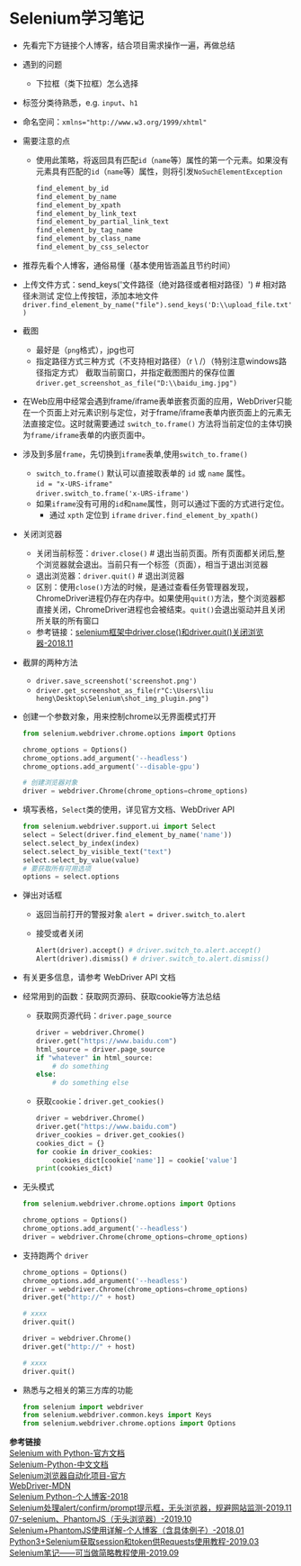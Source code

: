 # Selenium学习笔记

- 先看完下方链接个人博客，结合项目需求操作一遍，再做总结

- 遇到的问题
  - 下拉框（类下拉框）怎么选择
- 标签分类待熟悉，e.g. `input`、`h1`
- 命名空间：`xmlns="http://www.w3.org/1999/xhtml"`

- 需要注意的点
  - 使用此策略，将返回具有匹配`id`（`name`等）属性的第一个元素。如果没有元素具有匹配的`id`（`name`等）属性，则将引发`NoSuchElementException`

    ```python
    find_element_by_id
    find_element_by_name
    find_element_by_xpath
    find_element_by_link_text
    find_element_by_partial_link_text
    find_element_by_tag_name
    find_element_by_class_name
    find_element_by_css_selector
    ```

- 推荐先看个人博客，通俗易懂（基本使用皆涵盖且节约时间）

- 上传文件方式：send_keys('文件路径（绝对路径或者相对路径）') # 相对路径未测试
定位上传按钮，添加本地文件
`driver.find_element_by_name("file").send_keys('D:\\upload_file.txt')`

- 截图
  - 最好是（`png`格式），jpg也可
  - 指定路径方式三种方式（不支持相对路径）（r \\ /）（特别注意windows路径指定方式）
截取当前窗口，并指定截图图片的保存位置
`driver.get_screenshot_as_file("D:\\baidu_img.jpg")`

- 在Web应用中经常会遇到frame/iframe表单嵌套页面的应用，WebDriver只能在一个页面上对元素识别与定位，对于frame/iframe表单内嵌页面上的元素无法直接定位。这时就需要通过 `switch_to.frame()` 方法将当前定位的主体切换为`frame/iframe`表单的内嵌页面中。

- 涉及到多层`frame`，先切换到`iframe`表单,使用`switch_to.frame()`
  - `switch_to.frame()` 默认可以直接取表单的 `id` 或 `name` 属性。  
  `id = "x-URS-iframe"`  
  `driver.switch_to.frame('x-URS-iframe')`
  - 如果`iframe`没有可用的`id`和`name`属性，则可以通过下面的方式进行定位。
    - 通过 `xpth` 定位到 `iframe`
    `driver.find_element_by_xpath()`

- 关闭浏览器
  - 关闭当前标签：`driver.close()`  # 退出当前页面。所有页面都关闭后,整个浏览器就会退出。当前只有一个标签（页面），相当于退出浏览器
  - 退出浏览器：`driver.quit()`  # 退出浏览器
  - 区别：使用`close()`方法的时候，是通过查看任务管理器发现，ChromeDriver进程仍存在内存中。如果使用`quit()`方法，整个浏览器都直接关闭，ChromeDriver进程也会被结束。`quit()`会退出驱动并且关闭所关联的所有窗口
  - 参考链接：[selenium框架中driver.close()和driver.quit()关闭浏览器-2018.11](https://blog.csdn.net/yangfengjueqi/article/details/84338167)

- 截屏的两种方法
  - `driver.save_screenshot('screenshot.png')`
  - `driver.get_screenshot_as_file(r"C:\Users\liu heng\Desktop\Selenium\shot_img_plugin.png")`

- 创建一个参数对象，用来控制chrome以无界面模式打开

    ```python
    from selenium.webdriver.chrome.options import Options

    chrome_options = Options()
    chrome_options.add_argument('--headless')
    chrome_options.add_argument('--disable-gpu')

    # 创建浏览器对象
    driver = webdriver.Chrome(chrome_options=chrome_options)
    ```

- 填写表格，`Select`类的使用，详见官方文档、WebDriver API

    ```python
    from selenium.webdriver.support.ui import Select
    select = Select(driver.find_element_by_name('name'))
    select.select_by_index(index)
    select.select_by_visible_text("text")
    select.select_by_value(value)
    # 要获取所有可用选项
    options = select.options
    ```

- 弹出对话框
  - 返回当前打开的警报对象
`alert = driver.switch_to.alert`
  - 接受或者关闭

    ```python
    Alert(driver).accept() # driver.switch_to.alert.accept()
    Alert(driver).dismiss() # driver.switch_to.alert.dismiss()
    ```

- 有关更多信息，请参考 WebDriver API 文档

- 经常用到的函数：获取网页源码、获取cookie等方法总结
  - 获取网页源代码：`driver.page_source`

    ```python
    driver = webdriver.Chrome()
    driver.get("https://www.baidu.com")
    html_source = driver.page_source
    if "whatever" in html_source:
        # do something
    else:
        # do something else
    ```

  - 获取`cookie`：`driver.get_cookies()`

    ```python
    driver = webdriver.Chrome()
    driver.get("https://www.baidu.com")
    driver_cookies = driver.get_cookies()
    cookies_dict = {}
    for cookie in driver_cookies:
        cookies_dict[cookie['name']] = cookie['value']
    print(cookies_dict)
    ```

- 无头模式

  ```python
  from selenium.webdriver.chrome.options import Options

  chrome_options = Options()
  chrome_options.add_argument('--headless')
  driver = webdriver.Chrome(chrome_options=chrome_options)
  ```

- 支持跑两个 `driver`

  ```python
  chrome_options = Options()
  chrome_options.add_argument('--headless')
  driver = webdriver.Chrome(chrome_options=chrome_options)
  driver.get("http://" + host)

  # xxxx
  driver.quit()

  driver = webdriver.Chrome()
  driver.get("http://" + host)

  # xxxx
  driver.quit()
  ```

- 熟悉与之相关的第三方库的功能

  ```python
  from selenium import webdriver
  from selenium.webdriver.common.keys import Keys
  from selenium.webdriver.chrome.options import Options
  ```

**参考链接**  
[Selenium with Python-官方文档](https://selenium-python.readthedocs.io/)  
[Selenium-Python-中文文档](https://selenium-python-zh.readthedocs.io/en/latest/)  
[Selenium浏览器自动化项目-官方](https://www.selenium.dev/documentation/en/getting_started/)  
[WebDriver-MDN](https://developer.mozilla.org/en-US/docs/Web/WebDriver)  
[Selenium Python-个人博客-2018](http://www.testclass.net/selenium_python)  
[Selenium处理alert/confirm/prompt提示框，无头浏览器，规避网站监测-2019.11](https://www.cnblogs.com/sundawei7/p/11959459.html)  
[07-selenium、PhantomJS（无头浏览器）-2019.10](https://my.oschina.net/u/4258221/blog/3381382)  
[Selenium+PhantomJS使用详解-个人博客（含具体例子）-2018.01](https://www.jianshu.com/p/4b89c92ff9b4)  
[Python3+Selenium获取session和token供Requests使用教程-2019.03](https://www.cnblogs.com/lsdb/p/10515759.html)  
[Selenium笔记——可当做简略教程使用-2019.09](https://blog.csdn.net/qq_21774161/article/details/101550958)